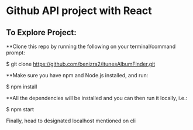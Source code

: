 # **Github API project with React**

## **To Explore Project:**

**Clone this repo by running the following on your terminal/command prompt:

$ git clone https://github.com/benizra2/itunesAlbumFinder.git

**Make sure you have npm and Node.js installed, and run:

$ npm install

**All the dependencies will be installed and you can then run it locally, i.e.:

$ npm start

Finally, head to designated localhost mentioned on cli
